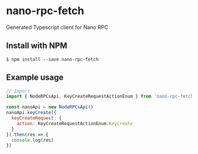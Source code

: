 # nano-rpc-fetch

Generated Typescript client for Nano RPC

## Install with NPM

    $ npm install --save nano-rpc-fetch

## Example usage

```javascript
// Import 
import { NodeRPCsApi, KeyCreateRequestActionEnum } from 'nano-rpc-fetch'

const nanoApi = new NodeRPCsApi()
nanoApi.keyCreate({
  keyCreateRequest: {
    action: KeyCreateRequestActionEnum.KeyCreate
  }
}).then(res => {
  console.log(res)
})

```
